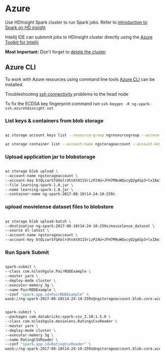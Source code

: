 # Azure

Use HDInsight Spark cluster to run Spark jobs. Refer to [introduction to Spark on HD insight](https://docs.microsoft.com/en-us/azure/hdinsight/hdinsight-apache-spark-overview)

Intellij IDE can submmit jobs to HDInsight cluster directly using the [Azure Toolkit for Intellij](https://docs.microsoft.com/en-us/azure/hdinsight/hdinsight-apache-spark-intellij-tool-plugin)

**Most Important:** Don't forget to [delete the cluster](https://docs.microsoft.com/en-us/azure/hdinsight/hdinsight-delete-cluster)


## Azure CLI
To work with Azure resources using command line tools [Azure CLI](https://docs.microsoft.com/en-sg/cli/azure/install-azure-cli) can be installed.

Troubleshooting [ssh connectivity](https://github.com/twright-msft/azure-content/blob/master/articles/hdinsight/hdinsight-hadoop-linux-use-ssh-unix.md) problems to the head node

To fix the ECDSA key fingerprint command run
`ssh-keygen -R ng-spark-ssh.azurehdinsight.net`

### List keys & containers from blob storage

```bash

az storage account keys list --resource-group ngresourcegroup --account-name ngstorageaccount

az storage container list --account-name ngstorageaccount --account-key btQLcwrSfGXolrdtnXt0115rizP24U+JFH7M9uWQxcyQ2gASp3+lxIAe1+44U4JFMvBH8ZDZT30TJh5q4p0lIg==

```

### Upload application jar to blobstorage
```bash

az storage blob upload \
--account-name ngstorageaccount \
--account-key btQLcwrSfGXolrdtnXt0115rizP24U+JFH7M9uWQxcyQ2gASp3+lxIAe1+44U4JFMvBH8ZDZT30TJh5q4p0lIg== \
--file learning-spark-1.0.jar \
--name learning-spark-1.0.jar \
--container-name ng-spark-2017-08-18t14-24-10-259z

```

### upload movielense dataset files to blobstore

```bash

az storage blob upload-batch \
--destination ng-spark-2017-08-18t14-24-10-259z/movielense_dataset \
--source ml-latest \
--account-name ngstorageaccount \
--account-key btQLcwrSfGXolrdtnXt0115rizP24U+JFH7M9uWQxcyQ2gASp3+lxIAe1+44U4JFMvBH8ZDZT30TJh5q4p0lIg==

``` 

### Run Spark Submit
```bash

spark-submit \
--class com.nileshgule.PairRDDExample \
--master yarn \
--deploy-mode cluster \
--executor-memory 3g \
--name PairRDDExample \
--conf "spark.app.id=PairRDDExample" \
wasb://ng-spark-2017-08-18t14-24-10-259z@ngstorageaccount.blob.core.windows.net/learning-spark-1.0.jar


spark-submit \
--packages com.databricks:spark-csv_2.10:1.5.0 \
--class com.nileshgule.movielens.RatingsCsvReader \
--master yarn \
--deploy-mode cluster \
--executor-memory 3g \
--name RatingCSVReader \
--conf "spark.app.id=RatingCsvReader" \
wasb://ng-spark-2017-08-18t14-24-10-259z@ngstorageaccount.blob.core.windows.net/learning-spark-1.0.jar

```